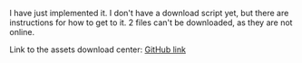 I have just implemented it. I don't have a download script yet, but there are instructions for how to get to it. 2 files can't be downloaded, as they are not online.

Link to the assets download center: [GitHub link](https://github.com/seanpm2001/MEDOS_HDD/tree/master/Assets/Download)

